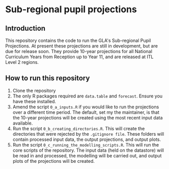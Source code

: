 # Sub-regional pupil projections

## Introduction
This repository contains the code to run the GLA's Sub-regional Pupil Projections. At present these projections are still in development, but are due for release soon. They provide 10-year projections for all National Curriculum Years from Reception up to Year 11, and are released at ITL Level 2 regions.  

## How to run this repository
1. Clone the repository
2. The only R packages required are `data.table` and `forecast`. Ensure you have these installed.
3. Amend the script `0_a_inputs.R` if you would like to run the projections over a different time period. The default, set my the maintainer, is that the 10-year projections will be created using the most recent input data available.
4. Run the script `0_b_creating_directories.R`. This will create the directories that were rejected by the `.gitignore file`. These folders will contain processed input data, the output projections, and output plots.
5. Run the script `0_c_running_the_modelling_scripts.R`. This will run the core scripts of the repository. The input data (held on the datastore) will be read in and processed, the modelling will be carried out, and output plots of the projections will be created.
